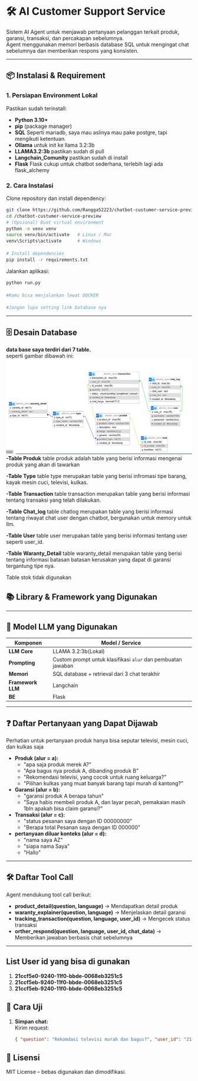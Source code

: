# 🛠 AI Customer Support Service

Sistem AI Agent untuk menjawab pertanyaan pelanggan terkait produk, garansi, transaksi, dan percakapan sebelumnya.  
Agent menggunakan memori berbasis database SQL untuk mengingat chat sebelumnya dan memberikan respons yang konsisten.

---

## 📦 Instalasi & Requirement

### 1. Persiapan Environment Lokal
Pastikan sudah terinstall:
- **Python 3.10+**
- **pip** (package manager)
- **SQL** Seperti mariadb, saya mau aslinya mau pake postgre, tapi mengikuti ketentuan.
- **Ollama** untuk init ke llama 3.2:3b
- **LLAMA3.2:3b** pastikan sudah di pull
- **Langchain_Comunity** pastikan sudah di install
- **Flask** Flask cukup untuk chatbot sederhana, terlebih lagi ada flask_alchemy


### 2. Cara Instalasi
Clone repository dan install dependency:

```bash
git clone https://github.com/Rangga52223/chatbot-custumer-service-preview.git
cd /chatbot-custumer-service-preview
# (Opsional) Buat virtual environment
python -m venv venv
source venv/bin/activate   # Linux / Mac
venv\Scripts\activate      # Windows

# Install dependencies
pip install -r requirements.txt

```

Jalankan aplikasi:
```bash
python run.py

#Kamu bisa menjalankan lewat DOCKER

#Jangan lupa setting link Database nya
```

---

## 🗄 Desain Database

**data base saya terdiri dari 7 table.**<br>
seperti gambar dibawah ini:<br>
![image](l.png)<br>
**-Table Produk**
table produk adalah table yang berisi informasi mengenai produk yang akan di tawarkan

**-Table Type**
table type merupakan table yang berisi infromasi tipe barang, kayak mesin cuci, televisi, kulkas.

**-Table Transaction**
table transaction merupakan table yang berisi informasi tentang transaksi yang telah dilakukan.

**-Table Chat_log**
table chatlog merupakan table yang berisi informasi tentang riwayat chat user dengan chatbot, bergunakan untuk memory untuk llm.

**-Table User**
table user merupakan table yang berisi informasi tentang user seperti user_id.

**-Table Waranty_Detail**
table waranty_detail merupakan table yang berisi tentang informasi batasan batasan kerusakan yang dapat di garansi tergantung tipe nya.<br>

Table stok tidak digunakan

## 📚 Library & Framework yang Digunakan



---

## 🧠 Model LLM yang Digunakan

| Komponen          | Model / Service     |
|------------------|-------------------|
| **LLM Core**     | LLAMA 3.2:3b(Lokal) |
| **Prompting**    | Custom prompt untuk klasifikasi `alur` dan pembuatan jawaban |
| **Memori**       | SQL database + retrieval dari 3 chat terakhir |
| **Framework LLM**       | Langchain |
| **BE**       | Flask |

---

## ❓ Daftar Pertanyaan yang Dapat Dijawab
Perhatian untuk pertanyaan produk hanya bisa seputar televisi, mesin cuci, dan kulkas saja
- **Produk (alur = a):**  
  - "apa saja produk merek A?"
  - "Apa bagus nya produk A, dibanding produk B"
  - "Rekomendasi televisi, yang cocok untuk ruang keluarga?"
  - "Pilihan kulkas yang muat banyak barang tapi murah di kantong?"
- **Garansi (alur = b):**  
  - "garansi produk A berapa tahun"
  - "Saya habis membeli produk A, dan layar pecah, pemakaian masih 1bln apakah bisa claim garansi?"
- **Transaksi (alur = c):**  
  - "status pesanan saya dengan ID 00000000"
  - "Berapa total Pesanan saya dengan ID 000000"
- **pertanyaan diluar konteks (alur = d):**  
  - "nama saya AZ"
  - "siapa nama Saya"
  - "Hallo"

---

## 🛠 Daftar Tool Call

Agent mendukung tool call berikut:
- **product_detail(question, language)** → Mendapatkan detail produk
- **waranty_explainer(question, language)** → Menjelaskan detail garansi
- **tracking_transaction(question, language, user_id)** → Mengecek status transaksi
- **orther_respond(question, language, user_id, chat_data)** → Memberikan jawaban berbasis chat sebelumnya

---
## List User id yang bisa di gunakan

1. **21ccf5e0-9240-11f0-bbde-0068eb3251c5**  
2. **21ccf5eb-9240-11f0-bbde-0068eb3251c5** 
3. **21ccf5eb-9240-11f0-bbde-0068eb3251c5** 

   
## 🧪 Cara Uji

1. **Simpan chat:**  
   Kirim request:
   ```json
   { "question": "Rekomdasi televisi murah dan bagus?", "user_id": "21ccf5e0-9240-11f0-bbde-0068eb3251c5" }
   ```
## 📄 Lisensi
MIT License – bebas digunakan dan dimodifikasi.
